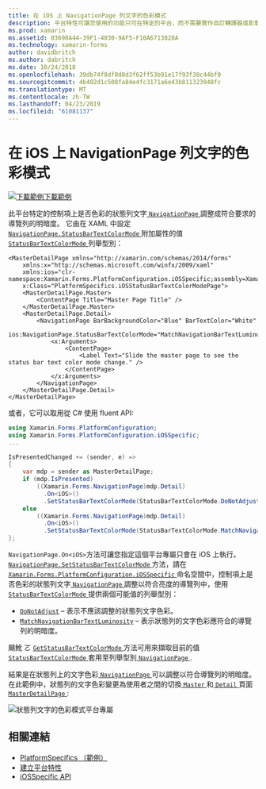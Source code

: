 ```yaml
---
title: 在 iOS 上 NavigationPage 列文字的色彩模式
description: 平台特性可讓您使用的功能只可在特定的平台，而不需要實作自訂轉譯器或影響。 這篇文章說明如何使用 iOS 平台特定的控制列 NavigationPage 上的文字色彩的狀態是否符合導覽列的明暗度。
ms.prod: xamarin
ms.assetid: 03698A44-39F1-4030-9AF5-F10A6713828A
ms.technology: xamarin-forms
author: davidbritch
ms.author: dabritch
ms.date: 10/24/2018
ms.openlocfilehash: 39db74f8df8d8d3f62ff53b91e17f93f38c44bf0
ms.sourcegitcommit: 4b402d1c508fa84e4fc3171a6e43b811323948fc
ms.translationtype: MT
ms.contentlocale: zh-TW
ms.lasthandoff: 04/23/2019
ms.locfileid: "61081137"
---
```

# <a name="navigationpage-bar-text-color-mode-on-ios"></a>在 iOS 上 NavigationPage 列文字的色彩模式

[![下載範例](~/media/shared/download.png)下載範例](https://developer.xamarin.com/samples/xamarin-forms/userinterface/platformspecifics/)

此平台特定的控制項上是否色彩的狀態列文字[ `NavigationPage` ](xref:Xamarin.Forms.NavigationPage)調整成符合要求的導覽列的明暗度。 它由在 XAML 中設定[ `NavigationPage.StatusBarTextColorMode` ](xref:Xamarin.Forms.PlatformConfiguration.iOSSpecific.NavigationPage.StatusBarTextColorModeProperty)附加屬性的值[ `StatusBarTextColorMode` ](xref:Xamarin.Forms.PlatformConfiguration.iOSSpecific.StatusBarTextColorMode)列舉型別：

```xaml
<MasterDetailPage xmlns="http://xamarin.com/schemas/2014/forms"
    xmlns:x="http://schemas.microsoft.com/winfx/2009/xaml"
    xmlns:ios="clr-namespace:Xamarin.Forms.PlatformConfiguration.iOSSpecific;assembly=Xamarin.Forms.Core"
    x:Class="PlatformSpecifics.iOSStatusBarTextColorModePage">
    <MasterDetailPage.Master>
        <ContentPage Title="Master Page Title" />
    </MasterDetailPage.Master>
    <MasterDetailPage.Detail>
        <NavigationPage BarBackgroundColor="Blue" BarTextColor="White"
                        ios:NavigationPage.StatusBarTextColorMode="MatchNavigationBarTextLuminosity">
            <x:Arguments>
                <ContentPage>
                    <Label Text="Slide the master page to see the status bar text color mode change." />
                </ContentPage>
            </x:Arguments>
        </NavigationPage>
    </MasterDetailPage.Detail>
</MasterDetailPage>

```

或者，它可以取用從 C# 使用 fluent API:

```csharp
using Xamarin.Forms.PlatformConfiguration;
using Xamarin.Forms.PlatformConfiguration.iOSSpecific;
...

IsPresentedChanged += (sender, e) =>
{
    var mdp = sender as MasterDetailPage;
    if (mdp.IsPresented)
        ((Xamarin.Forms.NavigationPage)mdp.Detail)
          .On<iOS>()
          .SetStatusBarTextColorMode(StatusBarTextColorMode.DoNotAdjust);
    else
        ((Xamarin.Forms.NavigationPage)mdp.Detail)
          .On<iOS>()
          .SetStatusBarTextColorMode(StatusBarTextColorMode.MatchNavigationBarTextLuminosity);
};
```

`NavigationPage.On<iOS>`方法可讓您指定這個平台專屬只會在 iOS 上執行。 [ `NavigationPage.SetStatusBarTextColorMode` ](xref:Xamarin.Forms.PlatformConfiguration.iOSSpecific.NavigationPage.SetStatusBarTextColorMode(Xamarin.Forms.IPlatformElementConfiguration{Xamarin.Forms.PlatformConfiguration.iOS,Xamarin.Forms.NavigationPage},Xamarin.Forms.PlatformConfiguration.iOSSpecific.StatusBarTextColorMode))方法，請在[ `Xamarin.Forms.PlatformConfiguration.iOSSpecific` ](xref:Xamarin.Forms.PlatformConfiguration.iOSSpecific)命名空間中，控制項上是否色彩的狀態列文字[ `NavigationPage` ](xref:Xamarin.Forms.NavigationPage)調整以符合亮度的導覽列中，使用[ `StatusBarTextColorMode` ](xref:Xamarin.Forms.PlatformConfiguration.iOSSpecific.StatusBarTextColorMode)提供兩個可能值的列舉型別：

- [`DoNotAdjust`](xref:Xamarin.Forms.PlatformConfiguration.iOSSpecific.StatusBarTextColorMode.DoNotAdjust) – 表示不應該調整的狀態列文字色彩。
- [`MatchNavigationBarTextLuminosity`](xref:Xamarin.Forms.PlatformConfiguration.iOSSpecific.StatusBarTextColorMode.MatchNavigationBarTextLuminosity) – 表示狀態列的文字色彩應符合的導覽列的明暗度。

颾魤 ㄛ [ `GetStatusBarTextColorMode` ](xref:Xamarin.Forms.PlatformConfiguration.iOSSpecific.NavigationPage.GetStatusBarTextColorMode(Xamarin.Forms.IPlatformElementConfiguration{Xamarin.Forms.PlatformConfiguration.iOS,Xamarin.Forms.NavigationPage}))方法可用來擷取目前的值[ `StatusBarTextColorMode` ](xref:Xamarin.Forms.PlatformConfiguration.iOSSpecific.StatusBarTextColorMode)套用至列舉型別[ `NavigationPage` ](xref:Xamarin.Forms.NavigationPage).

結果是在狀態列上的文字色彩[ `NavigationPage` ](xref:Xamarin.Forms.NavigationPage)可以調整以符合導覽列的明暗度。 在此範例中，狀態列的文字色彩變更為使用者之間的切換[ `Master` ](xref:Xamarin.Forms.MasterDetailPage.Master)和[ `Detail` ](xref:Xamarin.Forms.MasterDetailPage.Detail)頁面[ `MasterDetailPage` ](xref:Xamarin.Forms.MasterDetailPage):

![](status-bar-text-color-images/status-bar-text-color-mode.png "狀態列文字的色彩模式平台專屬")

## <a name="related-links"></a>相關連結

- [PlatformSpecifics （範例）](https://developer.xamarin.com/samples/xamarin-forms/userinterface/platformspecifics/)
- [建立平台特性](~/xamarin-forms/platform/platform-specifics/index.md#creating-platform-specifics)
- [iOSSpecific API](xref:Xamarin.Forms.PlatformConfiguration.iOSSpecific)
